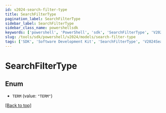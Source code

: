 ```yaml
---
id: v2024-search-filter-type
title: SearchFilterType
pagination_label: SearchFilterType
sidebar_label: SearchFilterType
sidebar_class_name: powershellsdk
keywords: ['powershell', 'PowerShell', 'sdk', 'SearchFilterType', 'V2024SearchFilterType'] 
slug: /tools/sdk/powershell/v2024/models/search-filter-type
tags: ['SDK', 'Software Development Kit', 'SearchFilterType', 'V2024SearchFilterType']
---
```



# SearchFilterType

## Enum


* `TERM` (value: `"TERM"`)


[[Back to top]](#) 

